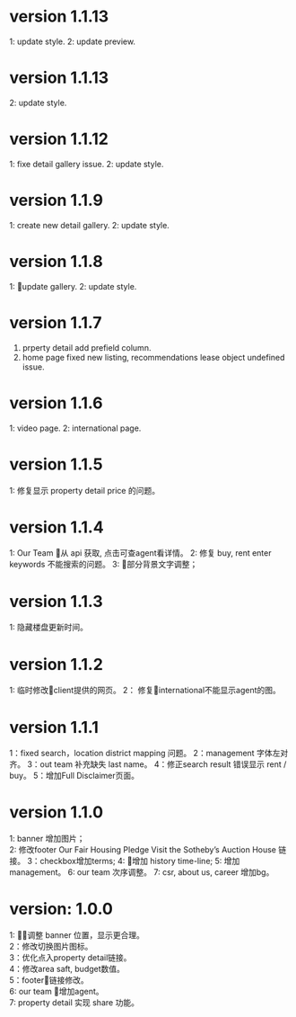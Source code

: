 # version 1.1.13
1: update style.
2: update preview.

# version 1.1.13
2: update style.

# version 1.1.12  
1: fixe detail gallery issue.
2: update style.

# version 1.1.9  
1: create new detail gallery.
2: update style. 

# version 1.1.8  
1: update gallery.
2: update style. 

# version 1.1.7  
1. prperty detail add prefield column.
2. home page fixed new listing, recommendations lease object undefined issue.  

# version 1.1.6  
1: video page.
2: international page.

# version 1.1.5  
1: 修复显示 property detail price 的问题。

# version 1.1.4
1: Our Team 从 api 获取, 点击可查agent看详情。
2: 修复 buy, rent enter keywords 不能搜索的问题。
3: 部分背景文字调整；

# version 1.1.3   
1: 隐藏楼盘更新时间。

# version 1.1.2 
1: 临时修改client提供的网页。
2： 修复international不能显示agent的图。

# version 1.1.1
1：fixed search，location district mapping 问题。
2：management 字体左对齐。
3：out team 补充缺失 last name。
4：修正search result 错误显示 rent / buy。
5：增加Full Disclaimer页面。

# version 1.1.0
1: banner 增加图片；  
2: 修改footer Our Fair Housing Pledge Visit the Sotheby’s Auction House 链接。
3：checkbox增加terms;
4: 增加 history time-line;
5: 增加 management。
6: our team 次序调整。
7: csr, about us, career 增加bg。

# version: 1.0.0  
1: 调整 banner 位置，显示更合理。  
2：修改切换图片图标。  
3：优化点入property detail链接。  
4：修改area saft, budget数值。  
5：footer链接修改。  
6: our team 增加agent。  
7: property detail 实现 share 功能。  